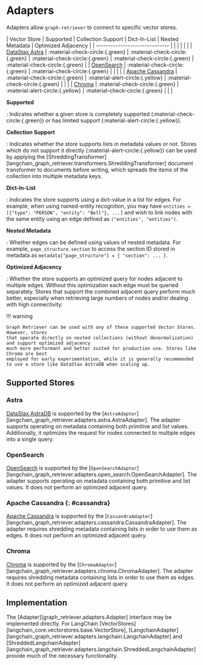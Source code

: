 # Adapters

Adapters allow `graph-retriever` to connect to specific vector stores.

| Vector Store                   | Supported                       | Collection Support               | Dict-In-List                    | Nested Metadata                 | Optimized Adjacency             |
| ------------------------------ | | | | | |
| [DataStax Astra](#astra)       | :material-check-circle:{.green} | :material-check-circle:{.green}  | :material-check-circle:{.green} | :material-check-circle:{.green} | :material-check-circle:{.green} |
| [OpenSearch](#opensearch)      | :material-check-circle:{.green} | :material-check-circle:{.green}  |                                 |                                 |                                 |
| [Apache Cassandra](#cassandra) | :material-check-circle:{.green} | :material-alert-circle:{.yellow} | :material-check-circle:{.green} |                                 |                                 |
| [Chroma](#chroma)              | :material-check-circle:{.green} | :material-alert-circle:{.yellow} | :material-check-circle:{.green} |                                 |                                 |

__Supported__

: Indicates whether a given store is completely supported (:material-check-circle:{.green}) or has limited support (:material-alert-circle:{.yellow}).

__Collection Support__

: Indicates whether the store supports lists in metadata values or not. Stores which do not support it directly (:material-alert-circle:{.yellow}) can be used by applying the [ShreddingTransformer][langchain_graph_retriever.transformers.ShreddingTransformer] document transformer to documents before writing, which spreads the items of the collection into multiple metadata keys.

__Dict-In-List__

: Indicates the store supports using a dict-value in a list for edges. For
example, when using named-entity recognition, you may have `entities = [{"type":
"PERSON", "entity": "Bell"}, ...]` and wish to link nodes with the same entity
using an edge defined as `("entities", "entities")`.

__Nested Metadata__

: Whether edges can be defined using values of nested metadata. For example,
`page_structure.section` to access the section ID stored in metadata as
`metadata["page_structure"] = { "section": ... }`.

__Optimized Adjacency__

: Whether the store supports an optimized query for nodes adjacent to multiple edges. Without this optimization each edge must be queried separately. Stores that support the combined adjacent query perform much better, especially when retrieving large numbers of nodes and/or dealing with high connectivity.

!!! warning

    Graph Retriever can be used with any of these supported Vector Stores. However, stores
    that operate directly on nested collections (without denormalization) and support optimized adjacency
    much more performant and better suited for production use. Stores like Chroma are best
    employed for early experimentation, while it is generally recommended to use a store like DataStax AstraDB when scaling up.

## Supported Stores

### Astra

[DataStax AstraDB](https://www.datastax.com/products/datastax-astra) is
supported by the
[`AstraAdapter`][langchain_graph_retriever.adapters.astra.AstraAdapter]. The adapter
supports operating on metadata containing both primitive and list values.
Additionally, it optimizes the request for nodes connected to multiple edges into a single query.

### OpenSearch

[OpenSearch](https://opensearch.org/) is supported by the [`OpenSearchAdapter`][langchain_graph_retriever.adapters.open_search.OpenSearchAdapter]. The adapter supports operating on metadata containing both primitive and list values. It does not perform an optimized adjacent query.

### Apache Cassandra {: #cassandra}

[Apache Cassandra](https://cassandra.apache.org/) is supported by the [`CassandraAdapter`][langchain_graph_retriever.adapters.cassandra.CassandraAdapter]. The adapter requires shredding metadata containing lists in order to use them as edges. It does not perform an optimized adjacent query.

### Chroma

[Chroma](https://www.trychroma.com/) is supported by the [`ChromaAdapter`][langchain_graph_retriever.adapters.chroma.ChromaAdapter]. The adapter requires shredding metadata containing lists in order to use them as edges. It does not perform an optimized adjacent query.

## Implementation

The [Adapter][graph_retriever.adapters.Adapter] interface may be implemented directly. For LangChain [VectorStores][langchain_core.vectorstores.base.VectorStore], [LangchainAdapter][langchain_graph_retriever.adapters.langchain.LangchainAdapter] and [ShreddedLangchainAdapter][langchain_graph_retriever.adapters.langchain.ShreddedLangchainAdapter] provide much of the necessary functionality.
